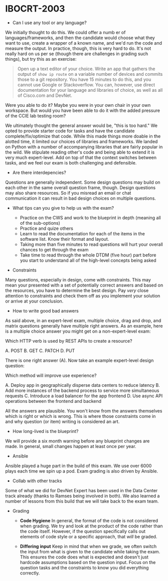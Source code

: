 # IBOCRT-2003

* Can I use any tool or any language?

We initially thought to do this.  We could offer a numb er of languages/frameworks, and then the candidate would choose what they want to use, create a wrapper of a known name, and we'd run the code and measure the output.  In practice, though, this is very hard to do.  It's not really hard on us per se (though there are challenges in grading such things), but try this as an exercise:

> Open up a text editor of your choice.  Write an app that gathers the output of `show ip route` on a variable number of devices and commits those to a git repository.  You have 15 minutes to do this, and you cannot use Google or Stackoverflow.  You can, however, use direct documentation for your language and libraries of choice, as well as all of Cisco.com and DevNet.

Were you able to do it?  Maybe you were in your own chair in your own workspace.  But would you have been able to do it with the added pressure of the CCIE lab testing room?

We ultimately thought the general answer would be, "this is too hard."  We opted to provide starter code for tasks and have the candidate complete/fix/optimize that code.  While this made things more doable in the alotted time, it limited our choices of libraries and frameworks.  We landed on Python with a number of accompanying libraries that are fairly popular in the wild.  We stipulate reading other's code and being able to extend it is very much expert-level.  Add on top of that the context switches between tasks, and we feel our exam is both challenging and defensible.

* Are there interdepencies?

Questions are generally independent.  Some design questions may build on each other in the same overall question frame, though.  Design questions may also share resources.  So if you misread an email or chat communication it can result in bad design choices on multiple questions.

* What tips can you give to help us with the exam?

    * Practice on the CWS and work to the blueprint in depth (meaning all of the sub-options)
    * Practice and quize others
    * Learn to read the documentation for each of the items in the software list.  Know their format and layout.
    * Taking more than five minutes to read questions will hurt your overall chances to get through the exam
    * Take time to read through the whole DTDM (five hour) part before you start to understand all of the high-level concepts being asked

* Constraints

Many questions, especially in design, come with constraints.  This may mean your presented with a set of potentially correct answers and based on the resources, you have to determine the best design.  Pay _very_ close attention to constraints and check them off as you implement your solution or arrive at your conclusion.

* How to write good bad answers

As said above, in an expert-level exam, multiple choice, drag and drop, and matrix questions generally have multiple right answers.  As an example, here is a multiple choice answer you might get on a non-expert-level exam:

Which HTTP verb is used by REST APIs to create a resource?

A. POST
B. GET
C. PATCH
D. PUT

There is one right answer (A).  Now take an example expert-level design question:

Which method will improve use experience?

A. Deploy app in geographically disperse data centers to reduce latency
B. Add more instances of the backend process to service more simultaneous requests
C. Introduce a load balancer for the app frontend
D. Use async API operations between the frontend and backend

All the answers are plausible.  You won't know from the answers themselves which is right or which is wrong.  This is where those constraints come in and why question (or item) writing is considered an art.

* How long-lived is the blueprint?

We will provide a six month warning before any blueprint changes are made.  In general, small changes happen at least once per year.

* Ansible

Ansible played a huge part in the build of this exam.  We use over 6000 plays each time we spin up a pod.  Exam grading is also driven by Ansible.

* Collab with other tracks

Some of what we did for DevNet Expert has been used in the Data Center track already (thanks to Ramses being involved in both).  We also learned a number of lessons from this build that we will take back to the exam team.

* Grading
    * **Code Hygiene**
In general, the format of the code is not considered when grading.  We try and look at the product of the code rather than the code itself.  However, if the question specifically calls out elements of code style or a specific approach, that _will_ be graded.

    * **Differing input**
Keep in mind that when we grade, we often switch the input from what is given to the candidate while taking the exam.  This ensures the code does what is expected and doesn't just hardcode assumptions based on the question input.  Focus on the question tasks and the constraints to know you did everything correctly.
    

